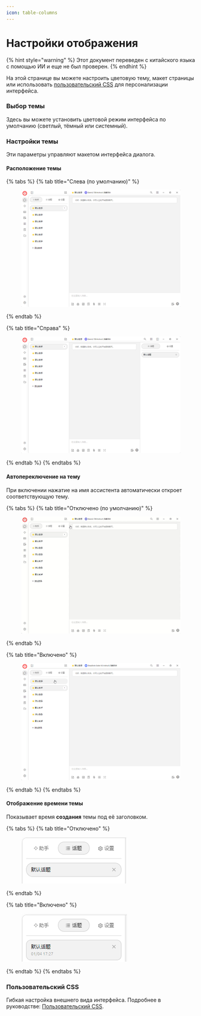 ```yaml
---
icon: table-columns
---
```

# Настройки отображения


{% hint style="warning" %}
Этот документ переведен с китайского языка с помощью ИИ и еще не был проверен.
{% endhint %}




На этой странице вы можете настроить цветовую тему, макет страницы или использовать [пользовательский CSS](../../../personalization-settings/css.md) для персонализации интерфейса.

### Выбор темы

Здесь вы можете установить цветовой режим интерфейса по умолчанию (светлый, тёмный или системный).

### Настройки темы

Эти параметры управляют макетом интерфейса диалога.

#### Расположение темы

{% tabs %}
{% tab title="Слева (по умолчанию)" %}
<figure><img src="../../../.gitbook/assets/image (10) (1).png" alt=""><figcaption></figcaption></figure>
{% endtab %}

{% tab title="Справа" %}
<figure><img src="../../../.gitbook/assets/image (11).png" alt=""><figcaption></figcaption></figure>
{% endtab %}
{% endtabs %}

#### Автопереключение на тему

При включении нажатие на имя ассистента автоматически откроет соответствующую тему.

{% tabs %}
{% tab title="Отключено (по умолчанию)" %}
<figure><img src="../../../.gitbook/assets/Honeycam 2025-01-04 17-35-43.gif" alt=""><figcaption></figcaption></figure>
{% endtab %}

{% tab title="Включено" %}
<figure><img src="../../../.gitbook/assets/Honeycam 2025-01-04 17-38-18.gif" alt=""><figcaption></figcaption></figure>
{% endtab %}
{% endtabs %}

#### Отображение времени темы

Показывает время **создания** темы под её заголовком.

{% tabs %}
{% tab title="Отключено" %}
<figure><img src="../../../.gitbook/assets/image (14).png" alt=""><figcaption></figcaption></figure>
{% endtab %}

{% tab title="Включено" %}
<figure><img src="../../../.gitbook/assets/image (12).png" alt=""><figcaption></figcaption></figure>
{% endtab %}
{% endtabs %}

### Пользовательский CSS

Гибкая настройка внешнего вида интерфейса. Подробнее в руководстве: [Пользовательский CSS](../../../personalization-settings/css.md).